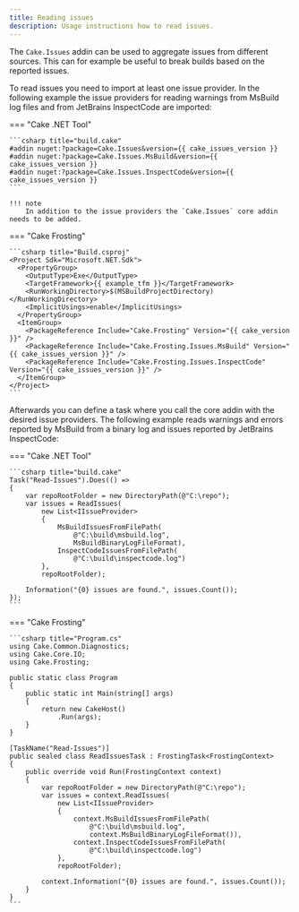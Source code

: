 ```yaml
---
title: Reading issues
description: Usage instructions how to read issues.
---
```


The `Cake.Issues` addin can be used to aggregate issues from different sources.
This can for example be useful to break builds based on the reported issues.

To read issues you need to import at least one issue provider.
In the following example the issue providers for reading warnings from MsBuild log files
and from JetBrains InspectCode are imported:

=== "Cake .NET Tool"

    ```csharp title="build.cake"
    #addin nuget:?package=Cake.Issues&version={{ cake_issues_version }}
    #addin nuget:?package=Cake.Issues.MsBuild&version={{ cake_issues_version }}
    #addin nuget:?package=Cake.Issues.InspectCode&version={{ cake_issues_version }}
    ```

    !!! note
        In addition to the issue providers the `Cake.Issues` core addin needs to be added.

=== "Cake Frosting"

    ```csharp title="Build.csproj"
    <Project Sdk="Microsoft.NET.Sdk">
      <PropertyGroup>
        <OutputType>Exe</OutputType>
        <TargetFramework>{{ example_tfm }}</TargetFramework>
        <RunWorkingDirectory>$(MSBuildProjectDirectory)</RunWorkingDirectory>
        <ImplicitUsings>enable</ImplicitUsings>
      </PropertyGroup>
      <ItemGroup>
        <PackageReference Include="Cake.Frosting" Version="{{ cake_version }}" />
        <PackageReference Include="Cake.Frosting.Issues.MsBuild" Version="{{ cake_issues_version }}" />
        <PackageReference Include="Cake.Frosting.Issues.InspectCode" Version="{{ cake_issues_version }}" />
      </ItemGroup>
    </Project>
    ```

Afterwards you can define a task where you call the core addin with the desired issue providers.
The following example reads warnings and errors reported by MsBuild from a binary log
and issues reported by JetBrains InspectCode:

=== "Cake .NET Tool"

    ```csharp title="build.cake"
    Task("Read-Issues").Does(() =>
    {
        var repoRootFolder = new DirectoryPath(@"C:\repo");
        var issues = ReadIssues(
            new List<IIssueProvider>
            {
                MsBuildIssuesFromFilePath(
                    @"C:\build\msbuild.log",
                    MsBuildBinaryLogFileFormat),
                InspectCodeIssuesFromFilePath(
                    @"C:\build\inspectcode.log")
            },
            repoRootFolder);
    
        Information("{0} issues are found.", issues.Count());
    });
    ```

=== "Cake Frosting"

    ```csharp title="Program.cs"
    using Cake.Common.Diagnostics;
    using Cake.Core.IO;
    using Cake.Frosting;

    public static class Program
    {
        public static int Main(string[] args)
        {
            return new CakeHost()
                .Run(args);
        }
    }

    [TaskName("Read-Issues")]
    public sealed class ReadIssuesTask : FrostingTask<FrostingContext>
    {
        public override void Run(FrostingContext context)
        {
            var repoRootFolder = new DirectoryPath(@"C:\repo");
            var issues = context.ReadIssues(
                new List<IIssueProvider>
                {
                    context.MsBuildIssuesFromFilePath(
                        @"C:\build\msbuild.log",
                        context.MsBuildBinaryLogFileFormat()),
                    context.InspectCodeIssuesFromFilePath(
                        @"C:\build\inspectcode.log")
                },
                repoRootFolder);

            context.Information("{0} issues are found.", issues.Count());
        }
    }
    ```

